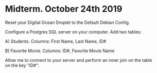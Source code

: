 # Midterm. October 24th 2019

Reset your Digital Ocean Droplet to the Default Debian Config.

Configure a Postgres SQL server on your computer. Add two tables:

A) Students. Columns: First Name, Last Name, ID# 

B) Favorite Movie. Columns: ID#, Favorite Movie Name

Allow me to connect to your server and perform an inner join on the table on the key "ID#".
